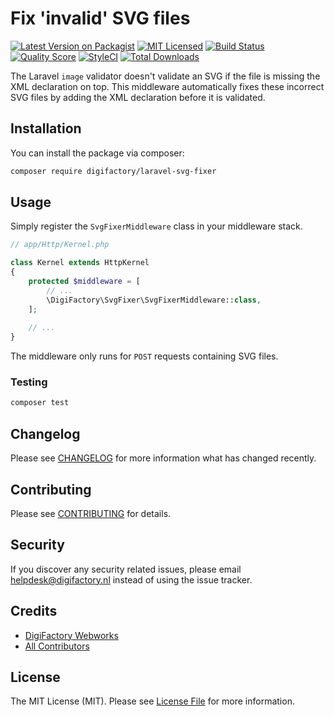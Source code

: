 # Fix 'invalid' SVG files

[![Latest Version on Packagist](https://img.shields.io/packagist/v/digifactory/laravel-svg-fixer-middleware.svg?style=flat-square)](https://packagist.org/packages/digifactory/laravel-svg-fixer-middleware)
[![MIT Licensed](https://img.shields.io/github/license/digifactory/laravel-svg-fixer-middleware?style=flat-square)](LICENSE.md)
[![Build Status](https://img.shields.io/travis/digifactory/laravel-svg-fixer-middleware/master?style=flat-square)](https://travis-ci.org/digifactory/laravel-svg-fixer-middleware)
[![Quality Score](https://img.shields.io/scrutinizer/g/digifactory/laravel-svg-fixer-middleware/master?style=flat-square)](https://scrutinizer-ci.com/g/digifactory/laravel-svg-fixer-middleware)
[![StyleCI](https://styleci.io/repos/217690645/shield?branch=master)](https://styleci.io/repos/217690645)
[![Total Downloads](https://img.shields.io/packagist/dt/digifactory/laravel-svg-fixer-middleware.svg?style=flat-square)](https://packagist.org/packages/digifactory/laravel-svg-fixer-middleware)

The Laravel `image` validator doesn't validate an SVG if the file is missing the XML declaration on top. This middleware automatically fixes these incorrect SVG files by adding the XML declaration before it is validated.

## Installation

You can install the package via composer:

```bash
composer require digifactory/laravel-svg-fixer
```

## Usage
Simply register the `SvgFixerMiddleware` class in your middleware stack.
``` php
// app/Http/Kernel.php

class Kernel extends HttpKernel
{
    protected $middleware = [
        // ...
        \DigiFactory\SvgFixer\SvgFixerMiddleware::class,
    ];
    
    // ...
}
```

The middleware only runs for `POST` requests containing SVG files.

### Testing

``` bash
composer test
```

## Changelog

Please see [CHANGELOG](CHANGELOG.md) for more information what has changed recently.

## Contributing

Please see [CONTRIBUTING](CONTRIBUTING.md) for details.

## Security

If you discover any security related issues, please email helpdesk@digifactory.nl instead of using the issue tracker.

## Credits

- [DigiFactory Webworks](https://github.com/digifactory)
- [All Contributors](../../contributors)

## License

The MIT License (MIT). Please see [License File](LICENSE.md) for more information.
